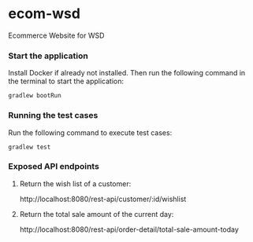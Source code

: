 # ecom-wsd
Ecommerce Website for WSD

### Start the application
Install Docker if already not installed. Then run the following command in the terminal to start the application:
```shell
gradlew bootRun 
```

### Running the test cases
Run the following command to execute test cases:
```shell
gradlew test 
```

### Exposed API endpoints
1. Return the wish list of a customer:

   http://localhost:8080/rest-api/customer/:id/wishlist

2. Return the total sale amount of the current day:

   http://localhost:8080/rest-api/order-detail/total-sale-amount-today